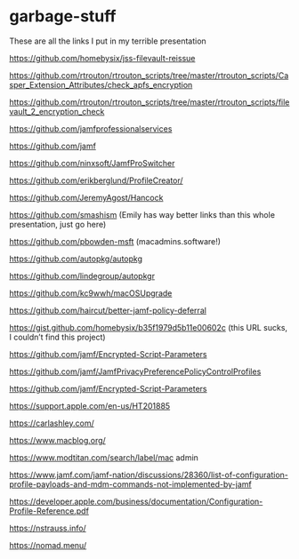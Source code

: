 # garbage-stuff

These are all the links I put in my terrible presentation

https://github.com/homebysix/jss-filevault-reissue

https://github.com/rtrouton/rtrouton_scripts/tree/master/rtrouton_scripts/Casper_Extension_Attributes/check_apfs_encryption

https://github.com/rtrouton/rtrouton_scripts/tree/master/rtrouton_scripts/filevault_2_encryption_check

https://github.com/jamfprofessionalservices

https://github.com/jamf

https://github.com/ninxsoft/JamfProSwitcher

https://github.com/erikberglund/ProfileCreator/

https://github.com/JeremyAgost/Hancock

https://github.com/smashism (Emily has way better links than this whole presentation, just go here)

https://github.com/pbowden-msft (macadmins.software!)

https://github.com/autopkg/autopkg

https://github.com/lindegroup/autopkgr

https://github.com/kc9wwh/macOSUpgrade

https://github.com/haircut/better-jamf-policy-deferral

https://gist.github.com/homebysix/b35f1979d5b11e00602c (this URL sucks, I couldn’t find this project)

https://github.com/jamf/Encrypted-Script-Parameters

https://github.com/jamf/JamfPrivacyPreferencePolicyControlProfiles

https://github.com/jamf/Encrypted-Script-Parameters

https://support.apple.com/en-us/HT201885

https://carlashley.com/

https://www.macblog.org/

https://www.modtitan.com/search/label/mac admin

https://www.jamf.com/jamf-nation/discussions/28360/list-of-configuration-profile-payloads-and-mdm-commands-not-implemented-by-jamf

https://developer.apple.com/business/documentation/Configuration-Profile-Reference.pdf

https://nstrauss.info/

https://nomad.menu/
